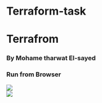 # Terraform-task
# Terrafrom
<h3>By Mohame tharwat El-sayed</h3>
<h3>Run from Browser</h3>
<div>
<img src="https://user-images.githubusercontent.com/88733748/213341448-a5f09a83-1391-40b3-b232-9a8e9ceb98e1.png"
</div>

<div>
<img src="https://user-images.githubusercontent.com/92756055/213341422-4251c1c4-dd5f-49e4-9d17-689573d6e6c4.png"
</div>
